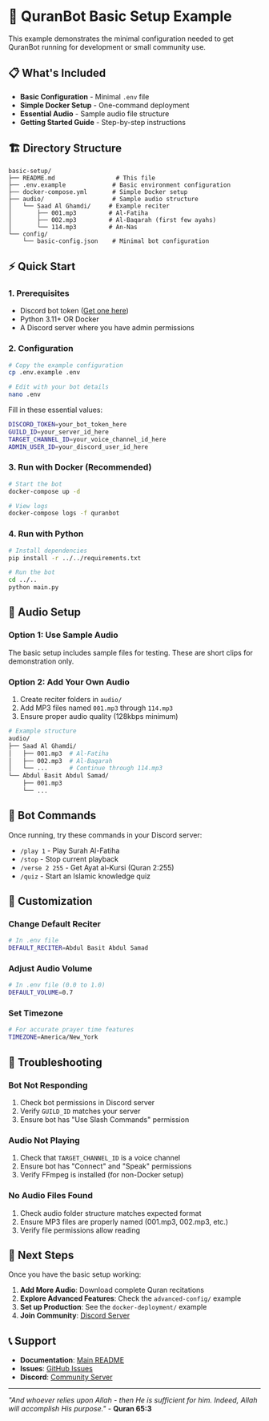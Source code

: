 # 🚀 QuranBot Basic Setup Example

This example demonstrates the minimal configuration needed to get QuranBot running for development or small community use.

## 📋 **What's Included**

- **Basic Configuration** - Minimal `.env` file
- **Simple Docker Setup** - One-command deployment
- **Essential Audio** - Sample audio file structure
- **Getting Started Guide** - Step-by-step instructions

## 🏗️ **Directory Structure**

```
basic-setup/
├── README.md                 # This file
├── .env.example             # Basic environment configuration
├── docker-compose.yml       # Simple Docker setup
├── audio/                   # Sample audio structure
│   └── Saad Al Ghamdi/     # Example reciter
│       ├── 001.mp3         # Al-Fatiha
│       ├── 002.mp3         # Al-Baqarah (first few ayahs)
│       └── 114.mp3         # An-Nas
└── config/
    └── basic-config.json    # Minimal bot configuration
```

## ⚡ **Quick Start**

### 1. **Prerequisites**
- Discord bot token ([Get one here](https://discord.com/developers/applications))
- Python 3.11+ OR Docker
- A Discord server where you have admin permissions

### 2. **Configuration**
```bash
# Copy the example configuration
cp .env.example .env

# Edit with your bot details
nano .env
```

Fill in these essential values:
```bash
DISCORD_TOKEN=your_bot_token_here
GUILD_ID=your_server_id_here
TARGET_CHANNEL_ID=your_voice_channel_id_here
ADMIN_USER_ID=your_discord_user_id_here
```

### 3. **Run with Docker** (Recommended)
```bash
# Start the bot
docker-compose up -d

# View logs
docker-compose logs -f quranbot
```

### 4. **Run with Python**
```bash
# Install dependencies
pip install -r ../../requirements.txt

# Run the bot
cd ../..
python main.py
```

## 🎵 **Audio Setup**

### **Option 1: Use Sample Audio**
The basic setup includes sample files for testing. These are short clips for demonstration only.

### **Option 2: Add Your Own Audio**
1. Create reciter folders in `audio/`
2. Add MP3 files named `001.mp3` through `114.mp3`
3. Ensure proper audio quality (128kbps minimum)

```bash
# Example structure
audio/
├── Saad Al Ghamdi/
│   ├── 001.mp3  # Al-Fatiha
│   ├── 002.mp3  # Al-Baqarah
│   └── ...      # Continue through 114.mp3
└── Abdul Basit Abdul Samad/
    ├── 001.mp3
    └── ...
```

## 🤖 **Bot Commands**

Once running, try these commands in your Discord server:

- `/play 1` - Play Surah Al-Fatiha
- `/stop` - Stop current playback
- `/verse 2 255` - Get Ayat al-Kursi (Quran 2:255)
- `/quiz` - Start an Islamic knowledge quiz

## 🔧 **Customization**

### **Change Default Reciter**
```bash
# In .env file
DEFAULT_RECITER=Abdul Basit Abdul Samad
```

### **Adjust Audio Volume**
```bash
# In .env file (0.0 to 1.0)
DEFAULT_VOLUME=0.7
```

### **Set Timezone**
```bash
# For accurate prayer time features
TIMEZONE=America/New_York
```

## 📝 **Troubleshooting**

### **Bot Not Responding**
1. Check bot permissions in Discord server
2. Verify `GUILD_ID` matches your server
3. Ensure bot has "Use Slash Commands" permission

### **Audio Not Playing**
1. Check that `TARGET_CHANNEL_ID` is a voice channel
2. Ensure bot has "Connect" and "Speak" permissions
3. Verify FFmpeg is installed (for non-Docker setup)

### **No Audio Files Found**
1. Check audio folder structure matches expected format
2. Ensure MP3 files are properly named (001.mp3, 002.mp3, etc.)
3. Verify file permissions allow reading

## 🔄 **Next Steps**

Once you have the basic setup working:

1. **Add More Audio**: Download complete Quran recitations
2. **Explore Advanced Features**: Check the `advanced-config/` example
3. **Set up Production**: See the `docker-deployment/` example
4. **Join Community**: [Discord Server](https://discord.gg/syria)

## 📞 **Support**

- **Documentation**: [Main README](../../README.md)
- **Issues**: [GitHub Issues](https://github.com/your-username/QuranBot/issues)
- **Discord**: [Community Server](https://discord.gg/syria)

---

*"And whoever relies upon Allah - then He is sufficient for him. Indeed, Allah will accomplish His purpose."* - **Quran 65:3**